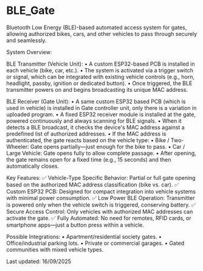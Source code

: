 # BLE_Gate

Bluetooth Low Energy (BLE)-based automated access system for gates, allowing authorized bikes, cars, and other vehicles to pass through securely and seamlessly.

System Overview:

BLE Transmitter (Vehicle Unit): 
• A custom ESP32-based PCB is installed in each vehicle (bike, car, etc.). 
• The system is activated via a trigger switch or signal, which can be integrated with existing vehicle controls (e.g., horn, headlight, passby, ignition or dedicated button). 
• Once triggered, the BLE transmitter powers on and begins broadcasting its unique MAC address.

BLE Receiver (Gate Unit): 
• A same custom ESP32 based PCB (which is used in vehicle) is installed in Gate controller unit, only there is a variation in uploaded program.
• A fixed ESP32 receiver module is installed at the gate, powered continuously and always scanning for BLE signals. 
• When it detects a BLE broadcast, it checks the device's MAC address against a predefined list of authorized addresses. 
• If the MAC address is authenticated, the gate reacts based on the vehicle type: 
• Bike / Two-Wheeler: Gate opens partially—just enough for the bike to pass. 
• Car / Large Vehicle: Gate opens fully to allow complete passage. 
• After opening, the gate remains open for a fixed time (e.g., 15 seconds) and then automatically closes.

Key Features: 
✅ Vehicle-Type Specific Behavior: Partial or full gate opening based on the authorized MAC address classification (bike vs. car). ✅ Custom ESP32 PCB: Designed for compact integration into vehicle systems with minimal power consumption. 
✅ Low Power BLE Operation: Transmitter is powered only when the vehicle switch is triggered, conserving battery. 
✅ Secure Access Control: Only vehicles with authorized MAC addresses can activate the gate. 
✅ Fully Automated: No need for remotes, RFID cards, or smartphone apps—just a button press within a vehicle.

Possible Integrations: 
• Apartment/residential society gates. 
• Office/industrial parking lots. 
• Private or commercial garages. 
• Gated communities with mixed vehicle types.

Last updated:
16/09/2025
